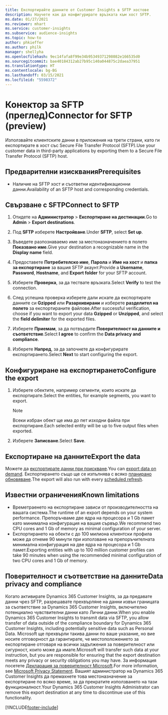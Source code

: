 ```yaml
---
title: Експортирайте данните от Customer Insights в SFTP хостове
description: Научете как да конфигурирате връзката към хост SFTP.
ms.date: 01/27/2021
ms.reviewer: mhart
ms.service: customer-insights
ms.subservice: audience-insights
ms.topic: how-to
author: phkieffer
ms.author: philk
manager: shellyha
ms.openlocfilehash: 9ec14fafa8f99e34b95349371298082e166535d0
ms.sourcegitcommit: bae40184312ab27b95c140a044875c2daea37951
ms.translationtype: HT
ms.contentlocale: bg-BG
ms.lasthandoff: 03/15/2021
ms.locfileid: "5598372"
---
```

# <a name="connector-for-sftp-preview"></a><span data-ttu-id="fc099-103">Конектор за SFTP (преглед)</span><span class="sxs-lookup"><span data-stu-id="fc099-103">Connector for SFTP (preview)</span></span>

<span data-ttu-id="fc099-104">Използвайте клиентските данни в приложения на трети страни, като ги експортирате в хост със Secure File Transfer Protocol (SFTP).</span><span class="sxs-lookup"><span data-stu-id="fc099-104">Use your customer data in third-party applications by exporting them to a Secure File Transfer Protocol (SFTP) host.</span></span>

## <a name="prerequisites"></a><span data-ttu-id="fc099-105">Предварителни изисквания</span><span class="sxs-lookup"><span data-stu-id="fc099-105">Prerequisites</span></span>

- <span data-ttu-id="fc099-106">Наличие на SFTP хост и съответни идентификационни данни.</span><span class="sxs-lookup"><span data-stu-id="fc099-106">Availability of an SFTP host and corresponding credentials.</span></span>

## <a name="connect-to-sftp"></a><span data-ttu-id="fc099-107">Свързване с SFTP</span><span class="sxs-lookup"><span data-stu-id="fc099-107">Connect to SFTP</span></span>

1. <span data-ttu-id="fc099-108">Отидете на **Администратор** > **Експортиране на дестинации**.</span><span class="sxs-lookup"><span data-stu-id="fc099-108">Go to **Admin** > **Export destinations**.</span></span>

1. <span data-ttu-id="fc099-109">Под **SFTP** изберете **Настройване**.</span><span class="sxs-lookup"><span data-stu-id="fc099-109">Under **SFTP**, select **Set up**.</span></span>

1. <span data-ttu-id="fc099-110">Въведете разпознаваемо име за местоназначението в полето **Показвано име**.</span><span class="sxs-lookup"><span data-stu-id="fc099-110">Give your destination a recognizable name in the **Display name** field.</span></span>

1. <span data-ttu-id="fc099-111">Предоставете **Потребителско име**, **Парола** и **Име на хост** и **папка за експортиране** за вашия SFTP акаунт.</span><span class="sxs-lookup"><span data-stu-id="fc099-111">Provide a **Username**, **Password**, **Hostname**, and **Export folder** for your SFTP account.</span></span>

1. <span data-ttu-id="fc099-112">Изберете **Проверка**, за да тествате връзката.</span><span class="sxs-lookup"><span data-stu-id="fc099-112">Select **Verify** to test the connection.</span></span>

1. <span data-ttu-id="fc099-113">След успешна проверка изберете дали искате да експортирате данните си **Gzipped** или **Разархивирани** и изберете **разделител на полето** за експортираните файлове.</span><span class="sxs-lookup"><span data-stu-id="fc099-113">After successful verification, choose if you want to export your data **Gzipped** or **Unzipped**, and select the **field delimiter** for the exported files.</span></span>

1. <span data-ttu-id="fc099-114">Изберете **Приемам**, за да потвърдите **Поверителност на данните и съответствие**.</span><span class="sxs-lookup"><span data-stu-id="fc099-114">Select **I agree** to confirm the **Data privacy and compliance**.</span></span>

1. <span data-ttu-id="fc099-115">Изберете **Напред**, за да започнете да конфигурирате експортирането.</span><span class="sxs-lookup"><span data-stu-id="fc099-115">Select **Next** to start configuring the export.</span></span>

## <a name="configure-the-export"></a><span data-ttu-id="fc099-116">Конфигуриране на експортирането</span><span class="sxs-lookup"><span data-stu-id="fc099-116">Configure the export</span></span>

1. <span data-ttu-id="fc099-117">Изберете обектите, например сегменти, които искате да експортирате.</span><span class="sxs-lookup"><span data-stu-id="fc099-117">Select the entities, for example segments, you want to export.</span></span>

   > [!NOTE]
   > <span data-ttu-id="fc099-118">Всеки избран обект ще има до пет изходни файла при експортиране.</span><span class="sxs-lookup"><span data-stu-id="fc099-118">Each selected entity will be up to five output files when exported.</span></span> 

1. <span data-ttu-id="fc099-119">Изберете **Записване**.</span><span class="sxs-lookup"><span data-stu-id="fc099-119">Select **Save**.</span></span>

## <a name="export-the-data"></a><span data-ttu-id="fc099-120">Експортиране на данните</span><span class="sxs-lookup"><span data-stu-id="fc099-120">Export the data</span></span>

<span data-ttu-id="fc099-121">Можете да [експортирате данни при поискване](export-destinations.md).</span><span class="sxs-lookup"><span data-stu-id="fc099-121">You can [export data on demand](export-destinations.md).</span></span> <span data-ttu-id="fc099-122">Експортирането също ще се изпълнява с всяко [планирано обновяване](system.md#schedule-tab).</span><span class="sxs-lookup"><span data-stu-id="fc099-122">The export will also run with every [scheduled refresh](system.md#schedule-tab).</span></span>

## <a name="known-limitations"></a><span data-ttu-id="fc099-123">Известни ограничения</span><span class="sxs-lookup"><span data-stu-id="fc099-123">Known limitations</span></span>

- <span data-ttu-id="fc099-124">Времетраенето на експортиране зависи от производителността на вашата система.</span><span class="sxs-lookup"><span data-stu-id="fc099-124">The runtime of an export depends on your system performance.</span></span> <span data-ttu-id="fc099-125">Препоръчваме две ядра на процесора и 1 Gb памет като минимална конфигурация на вашия сървър.</span><span class="sxs-lookup"><span data-stu-id="fc099-125">We recommend two CPU cores and 1 Gb of memory as minimal configuration of your server.</span></span> 
- <span data-ttu-id="fc099-126">Експортирането на обекти с до 100 милиона клиентски профила може да отнеме 90 минути при използване на препоръчителната минимална конфигурация на две ядра на процесора и 1 Gb памет.</span><span class="sxs-lookup"><span data-stu-id="fc099-126">Exporting entities with up to 100 million customer profiles can take 90 minutes when using the recommended minimal configuration of two CPU cores and 1 Gb of memory.</span></span> 

## <a name="data-privacy-and-compliance"></a><span data-ttu-id="fc099-127">Поверителност и съответствие на данните</span><span class="sxs-lookup"><span data-stu-id="fc099-127">Data privacy and compliance</span></span>

<span data-ttu-id="fc099-128">Когато активирате Dynamics 365 Customer Insights, за да предавате данни чрез SFTP, разрешавате прехвърляне на данни извън границата за съответствие за Dynamics 365 Customer Insights, включително потенциално чувствителни данни като Лични данни.</span><span class="sxs-lookup"><span data-stu-id="fc099-128">When you enable Dynamics 365 Customer Insights to transmit data via SFTP, you allow transfer of data outside of the compliance boundary for Dynamics 365 Customer Insights, including potentially sensitive data such as Personal Data.</span></span> <span data-ttu-id="fc099-129">Microsoft ще прехвърли такива данни по ваше указание, но вие носите отговорност да гарантирате, че местоположението за експортиране отговаря на всички задължения за поверителност или сигурност, които може да имате.</span><span class="sxs-lookup"><span data-stu-id="fc099-129">Microsoft will transfer such data at your instruction, but you are responsible for ensuring that the export destination meets any privacy or security obligations you may have.</span></span> <span data-ttu-id="fc099-130">За информация посетете [Декларация за поверителност Microsoft](https://go.microsoft.com/fwlink/?linkid=396732).</span><span class="sxs-lookup"><span data-stu-id="fc099-130">For more information, see [Microsoft Privacy Statement](https://go.microsoft.com/fwlink/?linkid=396732).</span></span>
<span data-ttu-id="fc099-131">Вашият администратор на Dynamics 365 Customer Insights да премахнете това местоназначение за експортиране по всяко време, за да прекратите използването на тази функционалност.</span><span class="sxs-lookup"><span data-stu-id="fc099-131">Your Dynamics 365 Customer Insights Administrator can remove this export destination at any time to discontinue use of this functionality.</span></span>


[!INCLUDE[footer-include](../includes/footer-banner.md)]